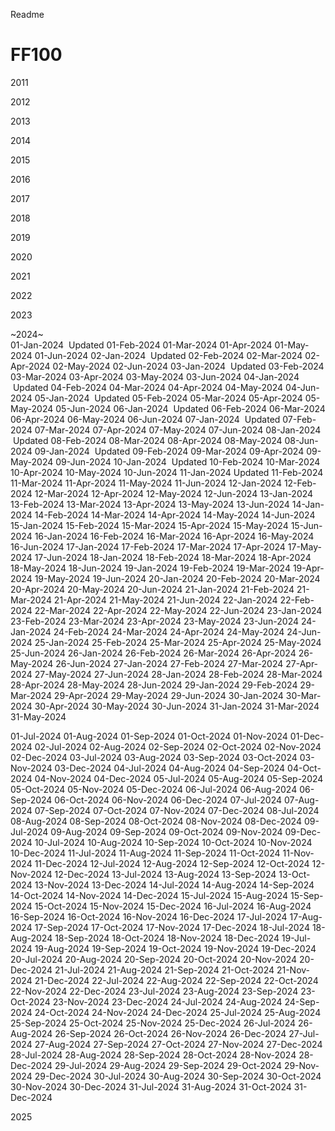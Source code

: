 Readme

# FF100
2011

2012

2013

2014

2015

2016

2017

2018

2019

2020

2021

2022

2023

~2024~                  
01-Jan-2024	 Updated	01-Feb-2024		01-Mar-2024		01-Apr-2024		01-May-2024		01-Jun-2024
02-Jan-2024	 Updated	02-Feb-2024		02-Mar-2024		02-Apr-2024		02-May-2024		02-Jun-2024
03-Jan-2024	 Updated	03-Feb-2024		03-Mar-2024		03-Apr-2024		03-May-2024		03-Jun-2024
04-Jan-2024	 Updated	04-Feb-2024		04-Mar-2024		04-Apr-2024		04-May-2024		04-Jun-2024
05-Jan-2024	 Updated	05-Feb-2024		05-Mar-2024		05-Apr-2024		05-May-2024		05-Jun-2024
06-Jan-2024	 Updated	06-Feb-2024		06-Mar-2024		06-Apr-2024		06-May-2024		06-Jun-2024
07-Jan-2024	 Updated	07-Feb-2024		07-Mar-2024		07-Apr-2024		07-May-2024		07-Jun-2024
08-Jan-2024	 Updated	08-Feb-2024		08-Mar-2024		08-Apr-2024		08-May-2024		08-Jun-2024
09-Jan-2024	 Updated	09-Feb-2024		09-Mar-2024		09-Apr-2024		09-May-2024		09-Jun-2024
10-Jan-2024	 Updated	10-Feb-2024		10-Mar-2024		10-Apr-2024		10-May-2024		10-Jun-2024
11-Jan-2024  Updated   11-Feb-2024		11-Mar-2024		11-Apr-2024		11-May-2024		11-Jun-2024
12-Jan-2024		12-Feb-2024		12-Mar-2024		12-Apr-2024		12-May-2024		12-Jun-2024
13-Jan-2024		13-Feb-2024		13-Mar-2024		13-Apr-2024		13-May-2024		13-Jun-2024
14-Jan-2024		14-Feb-2024		14-Mar-2024		14-Apr-2024		14-May-2024		14-Jun-2024
15-Jan-2024		15-Feb-2024		15-Mar-2024		15-Apr-2024		15-May-2024		15-Jun-2024
16-Jan-2024		16-Feb-2024		16-Mar-2024		16-Apr-2024		16-May-2024		16-Jun-2024
17-Jan-2024		17-Feb-2024		17-Mar-2024		17-Apr-2024		17-May-2024		17-Jun-2024
18-Jan-2024		18-Feb-2024		18-Mar-2024		18-Apr-2024		18-May-2024		18-Jun-2024
19-Jan-2024		19-Feb-2024		19-Mar-2024		19-Apr-2024		19-May-2024		19-Jun-2024
20-Jan-2024		20-Feb-2024		20-Mar-2024		20-Apr-2024		20-May-2024		20-Jun-2024
21-Jan-2024		21-Feb-2024		21-Mar-2024		21-Apr-2024		21-May-2024		21-Jun-2024
22-Jan-2024		22-Feb-2024		22-Mar-2024		22-Apr-2024		22-May-2024		22-Jun-2024
23-Jan-2024		23-Feb-2024		23-Mar-2024		23-Apr-2024		23-May-2024		23-Jun-2024
24-Jan-2024		24-Feb-2024		24-Mar-2024		24-Apr-2024		24-May-2024		24-Jun-2024
25-Jan-2024		25-Feb-2024		25-Mar-2024		25-Apr-2024		25-May-2024		25-Jun-2024
26-Jan-2024		26-Feb-2024		26-Mar-2024		26-Apr-2024		26-May-2024		26-Jun-2024
27-Jan-2024		27-Feb-2024		27-Mar-2024		27-Apr-2024		27-May-2024		27-Jun-2024
28-Jan-2024		28-Feb-2024		28-Mar-2024		28-Apr-2024		28-May-2024		28-Jun-2024
29-Jan-2024		29-Feb-2024		29-Mar-2024		29-Apr-2024		29-May-2024		29-Jun-2024
30-Jan-2024				        30-Mar-2024		30-Apr-2024		30-May-2024		30-Jun-2024
31-Jan-2024				        31-Mar-2024				        31-May-2024		

01-Jul-2024		01-Aug-2024		01-Sep-2024		01-Oct-2024		01-Nov-2024		01-Dec-2024
02-Jul-2024		02-Aug-2024		02-Sep-2024		02-Oct-2024		02-Nov-2024		02-Dec-2024
03-Jul-2024		03-Aug-2024		03-Sep-2024		03-Oct-2024		03-Nov-2024		03-Dec-2024
04-Jul-2024		04-Aug-2024		04-Sep-2024		04-Oct-2024		04-Nov-2024		04-Dec-2024
05-Jul-2024		05-Aug-2024		05-Sep-2024		05-Oct-2024		05-Nov-2024		05-Dec-2024
06-Jul-2024		06-Aug-2024		06-Sep-2024		06-Oct-2024		06-Nov-2024		06-Dec-2024
07-Jul-2024		07-Aug-2024		07-Sep-2024		07-Oct-2024		07-Nov-2024		07-Dec-2024
08-Jul-2024		08-Aug-2024		08-Sep-2024		08-Oct-2024		08-Nov-2024		08-Dec-2024
09-Jul-2024		09-Aug-2024		09-Sep-2024		09-Oct-2024		09-Nov-2024		09-Dec-2024
10-Jul-2024		10-Aug-2024		10-Sep-2024		10-Oct-2024		10-Nov-2024		10-Dec-2024
11-Jul-2024		11-Aug-2024		11-Sep-2024		11-Oct-2024		11-Nov-2024		11-Dec-2024
12-Jul-2024		12-Aug-2024		12-Sep-2024		12-Oct-2024		12-Nov-2024		12-Dec-2024
13-Jul-2024		13-Aug-2024		13-Sep-2024		13-Oct-2024		13-Nov-2024		13-Dec-2024
14-Jul-2024		14-Aug-2024		14-Sep-2024		14-Oct-2024		14-Nov-2024		14-Dec-2024
15-Jul-2024		15-Aug-2024		15-Sep-2024		15-Oct-2024		15-Nov-2024		15-Dec-2024
16-Jul-2024		16-Aug-2024		16-Sep-2024		16-Oct-2024		16-Nov-2024		16-Dec-2024
17-Jul-2024		17-Aug-2024		17-Sep-2024		17-Oct-2024		17-Nov-2024		17-Dec-2024
18-Jul-2024		18-Aug-2024		18-Sep-2024		18-Oct-2024		18-Nov-2024		18-Dec-2024
19-Jul-2024		19-Aug-2024		19-Sep-2024		19-Oct-2024		19-Nov-2024		19-Dec-2024
20-Jul-2024		20-Aug-2024		20-Sep-2024		20-Oct-2024		20-Nov-2024		20-Dec-2024
21-Jul-2024		21-Aug-2024		21-Sep-2024		21-Oct-2024		21-Nov-2024		21-Dec-2024
22-Jul-2024		22-Aug-2024		22-Sep-2024		22-Oct-2024		22-Nov-2024		22-Dec-2024
23-Jul-2024		23-Aug-2024		23-Sep-2024		23-Oct-2024		23-Nov-2024		23-Dec-2024
24-Jul-2024		24-Aug-2024		24-Sep-2024		24-Oct-2024		24-Nov-2024		24-Dec-2024
25-Jul-2024		25-Aug-2024		25-Sep-2024		25-Oct-2024		25-Nov-2024		25-Dec-2024
26-Jul-2024		26-Aug-2024		26-Sep-2024		26-Oct-2024		26-Nov-2024		26-Dec-2024
27-Jul-2024		27-Aug-2024		27-Sep-2024		27-Oct-2024		27-Nov-2024		27-Dec-2024
28-Jul-2024		28-Aug-2024		28-Sep-2024		28-Oct-2024		28-Nov-2024		28-Dec-2024
29-Jul-2024		29-Aug-2024		29-Sep-2024		29-Oct-2024		29-Nov-2024		29-Dec-2024
30-Jul-2024		30-Aug-2024		30-Sep-2024		30-Oct-2024		30-Nov-2024		30-Dec-2024
31-Jul-2024		31-Aug-2024				        31-Oct-2024				        31-Dec-2024


2025
